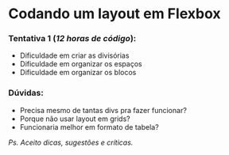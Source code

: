 # Codando um layout em Flexbox

### Tentativa 1 (*12 horas de código*):

- Dificuldade em criar as divisórias
- Dificuldade em organizar os espaços
- Dificuldade em organizar os blocos

### Dúvidas:
- Precisa mesmo de tantas divs pra fazer funcionar?
- Porque não usar layout em grids?
- Funcionaria melhor em formato de tabela?

*Ps. Aceito dicas, sugestões e críticas.*
